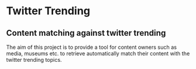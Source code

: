 # Twitter Trending

## Content matching against twitter trending #

The aim of this project is to provide a tool for content owners such as media, museums etc. to retrieve automatically match their content with the twitter trending topics.
